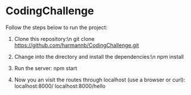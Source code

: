 # CodingChallenge
Follow the steps below to run the project:

1. Clone this repository:\n
git clone https://github.com/harmannb/CodingChallenge.git

2. Change into the directory and install the dependencies:\n
npm install

3. Run the server:
npm start

4. Now you an visit the routes through localhost (use a browser or curl):
localhost:8000/
localhost:8000/hello
